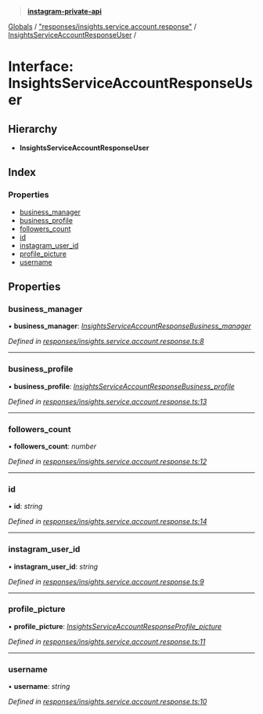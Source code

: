 > **[instagram-private-api](../README.md)**

[Globals](../README.md) / ["responses/insights.service.account.response"](../modules/_responses_insights_service_account_response_.md) / [InsightsServiceAccountResponseUser](_responses_insights_service_account_response_.insightsserviceaccountresponseuser.md) /

# Interface: InsightsServiceAccountResponseUser

## Hierarchy

* **InsightsServiceAccountResponseUser**

## Index

### Properties

* [business_manager](_responses_insights_service_account_response_.insightsserviceaccountresponseuser.md#business_manager)
* [business_profile](_responses_insights_service_account_response_.insightsserviceaccountresponseuser.md#business_profile)
* [followers_count](_responses_insights_service_account_response_.insightsserviceaccountresponseuser.md#followers_count)
* [id](_responses_insights_service_account_response_.insightsserviceaccountresponseuser.md#id)
* [instagram_user_id](_responses_insights_service_account_response_.insightsserviceaccountresponseuser.md#instagram_user_id)
* [profile_picture](_responses_insights_service_account_response_.insightsserviceaccountresponseuser.md#profile_picture)
* [username](_responses_insights_service_account_response_.insightsserviceaccountresponseuser.md#username)

## Properties

###  business_manager

• **business_manager**: *[InsightsServiceAccountResponseBusiness_manager](_responses_insights_service_account_response_.insightsserviceaccountresponsebusiness_manager.md)*

*Defined in [responses/insights.service.account.response.ts:8](https://github.com/dilame/instagram-private-api/blob/3e16058/src/responses/insights.service.account.response.ts#L8)*

___

###  business_profile

• **business_profile**: *[InsightsServiceAccountResponseBusiness_profile](_responses_insights_service_account_response_.insightsserviceaccountresponsebusiness_profile.md)*

*Defined in [responses/insights.service.account.response.ts:13](https://github.com/dilame/instagram-private-api/blob/3e16058/src/responses/insights.service.account.response.ts#L13)*

___

###  followers_count

• **followers_count**: *number*

*Defined in [responses/insights.service.account.response.ts:12](https://github.com/dilame/instagram-private-api/blob/3e16058/src/responses/insights.service.account.response.ts#L12)*

___

###  id

• **id**: *string*

*Defined in [responses/insights.service.account.response.ts:14](https://github.com/dilame/instagram-private-api/blob/3e16058/src/responses/insights.service.account.response.ts#L14)*

___

###  instagram_user_id

• **instagram_user_id**: *string*

*Defined in [responses/insights.service.account.response.ts:9](https://github.com/dilame/instagram-private-api/blob/3e16058/src/responses/insights.service.account.response.ts#L9)*

___

###  profile_picture

• **profile_picture**: *[InsightsServiceAccountResponseProfile_picture](_responses_insights_service_account_response_.insightsserviceaccountresponseprofile_picture.md)*

*Defined in [responses/insights.service.account.response.ts:11](https://github.com/dilame/instagram-private-api/blob/3e16058/src/responses/insights.service.account.response.ts#L11)*

___

###  username

• **username**: *string*

*Defined in [responses/insights.service.account.response.ts:10](https://github.com/dilame/instagram-private-api/blob/3e16058/src/responses/insights.service.account.response.ts#L10)*